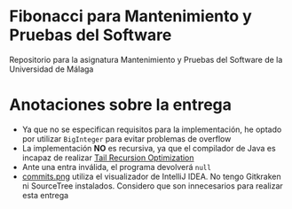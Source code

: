 # Fibonacci para Mantenimiento y Pruebas del Software

Repositorio para la asignatura Mantenimiento y Pruebas del Software de la
Universidad de Málaga

# Anotaciones sobre la entrega

- Ya que no se especifican requisitos para la implementación, he optado por
  utilizar `BigInteger` para evitar problemas de overflow
- La implementación **NO** es recursiva, ya que el compilador de Java es incapaz
  de
  realizar [Tail Recursion Optimization](https://en.wikipedia.org/wiki/Tail_call)
- Ante una entra inválida, el programa devolverá `null`
- [commits.png](commits.png) utiliza el visualizador de IntelliJ IDEA. No tengo
  Gitkraken ni SourceTree instalados. Considero que son innecesarios para
  realizar esta entrega
